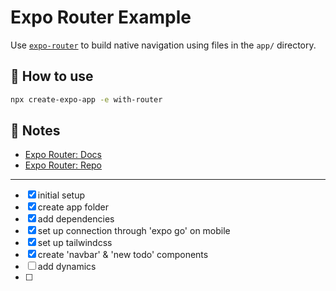 # Expo Router Example

Use [`expo-router`](https://expo.github.io/router) to build native navigation using files in the `app/` directory.

## 🚀 How to use

```sh
npx create-expo-app -e with-router
```

## 📝 Notes

- [Expo Router: Docs](https://expo.github.io/router)
- [Expo Router: Repo](https://github.com/expo/router)

---

- [x] initial setup
- [x] create app folder
- [x] add dependencies
- [x] set up connection through 'expo go' on mobile
- [x] set up tailwindcss
- [x] create 'navbar' & 'new todo' components
- [ ] add dynamics
- [ ]
